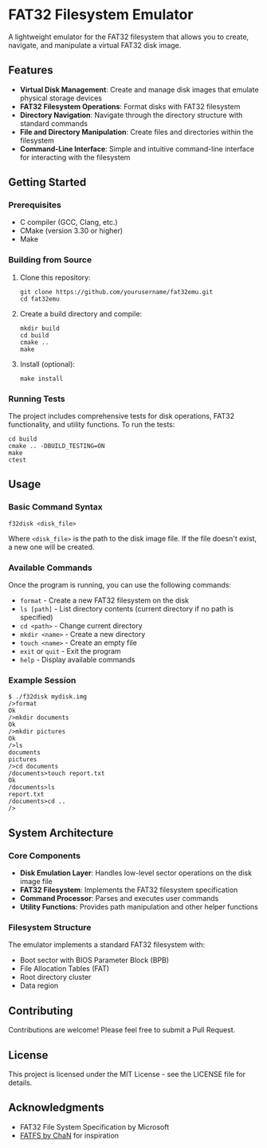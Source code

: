 # FAT32 Filesystem Emulator

A lightweight emulator for the FAT32 filesystem that allows you to create, navigate, and manipulate a virtual FAT32 disk image.

## Features

- **Virtual Disk Management**: Create and manage disk images that emulate physical storage devices
- **FAT32 Filesystem Operations**: Format disks with FAT32 filesystem
- **Directory Navigation**: Navigate through the directory structure with standard commands
- **File and Directory Manipulation**: Create files and directories within the filesystem
- **Command-Line Interface**: Simple and intuitive command-line interface for interacting with the filesystem

## Getting Started

### Prerequisites

- C compiler (GCC, Clang, etc.)
- CMake (version 3.30 or higher)
- Make

### Building from Source

1. Clone this repository:
   ```
   git clone https://github.com/yourusername/fat32emu.git
   cd fat32emu
   ```

2. Create a build directory and compile:
   ```
   mkdir build
   cd build
   cmake ..
   make
   ```

3. Install (optional):
   ```
   make install
   ```

### Running Tests

The project includes comprehensive tests for disk operations, FAT32 functionality, and utility functions. To run the tests:

```
cd build
cmake .. -DBUILD_TESTING=ON
make
ctest
```

## Usage

### Basic Command Syntax

```
f32disk <disk_file>
```

Where `<disk_file>` is the path to the disk image file. If the file doesn't exist, a new one will be created.

### Available Commands

Once the program is running, you can use the following commands:

- `format` - Create a new FAT32 filesystem on the disk
- `ls [path]` - List directory contents (current directory if no path is specified)
- `cd <path>` - Change current directory
- `mkdir <name>` - Create a new directory
- `touch <name>` - Create an empty file
- `exit` or `quit` - Exit the program
- `help` - Display available commands

### Example Session

```
$ ./f32disk mydisk.img
/>format
Ok
/>mkdir documents
Ok
/>mkdir pictures
Ok
/>ls
documents
pictures
/>cd documents
/documents>touch report.txt
Ok
/documents>ls
report.txt
/documents>cd ..
/>
```

## System Architecture

### Core Components

- **Disk Emulation Layer**: Handles low-level sector operations on the disk image file
- **FAT32 Filesystem**: Implements the FAT32 filesystem specification
- **Command Processor**: Parses and executes user commands
- **Utility Functions**: Provides path manipulation and other helper functions

### Filesystem Structure

The emulator implements a standard FAT32 filesystem with:

- Boot sector with BIOS Parameter Block (BPB)
- File Allocation Tables (FAT)
- Root directory cluster
- Data region

## Contributing

Contributions are welcome! Please feel free to submit a Pull Request.

## License

This project is licensed under the MIT License - see the LICENSE file for details.

## Acknowledgments

- FAT32 File System Specification by Microsoft
- [FATFS by ChaN](http://elm-chan.org/fsw/ff/00index_e.html) for inspiration
